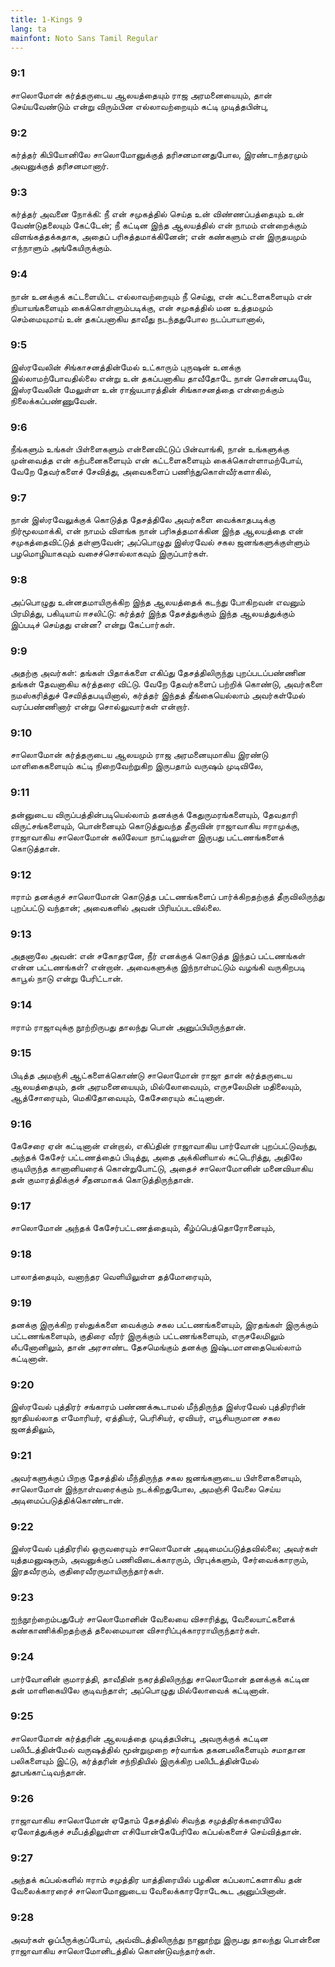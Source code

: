 ```yaml
---
title: 1-Kings 9
lang: ta
mainfont: Noto Sans Tamil Regular
---
```


###  9:1

சாலொமோன் கர்த்தருடைய ஆலயத்தையும் ராஜ அரமனையையும், தான் செய்யவேண்டும் என்று விரும்பின எல்லாவற்றையும் கட்டி முடித்தபின்பு,

###  9:2

கர்த்தர் கிபியோனிலே சாலொமோனுக்குத் தரிசனமானதுபோல, இரண்டாந்தரமும் அவனுக்குத் தரிசனமானார்.

###  9:3

கர்த்தர் அவனை நோக்கி: நீ என் சமுகத்தில் செய்த உன் விண்ணப்பத்தையும் உன் வேண்டுதலையும் கேட்டேன்; நீ கட்டின இந்த ஆலயத்தில் என் நாமம் என்றைக்கும் விளங்கத்தக்கதாக, அதைப் பரிசுத்தமாக்கினேன்; என் கண்களும் என் இருதயமும் எந்நாளும் அங்கேயிருக்கும்.

###  9:4

நான் உனக்குக் கட்டளையிட்ட எல்லாவற்றையும் நீ செய்து, என் கட்டளைகளையும் என் நியாயங்களையும் கைக்கொள்ளும்படிக்கு, என் சமுகத்தில் மன உத்தமமும் செம்மையுமாய் உன் தகப்பனாகிய தாவீது நடந்ததுபோல நடப்பாயானால்,

###  9:5

இஸ்ரவேலின் சிங்காசனத்தின்மேல் உட்காரும் புருஷன் உனக்கு இல்லாமற்போவதில்லை என்று உன் தகப்பனாகிய தாவீதோடே நான் சொன்னபடியே, இஸ்ரவேலின் மேலுள்ள உன் ராஜ்யபாரத்தின் சிங்காசனத்தை என்றைக்கும் நிலைக்கப்பண்ணுவேன்.

###  9:6

நீங்களும் உங்கள் பிள்ளைகளும் என்னைவிட்டுப் பின்வாங்கி, நான் உங்களுக்கு முன்வைத்த என் கற்பனைகளையும் என் கட்டளைகளையும் கைக்கொள்ளாமற்போய், வேறே தேவர்களைச் சேவித்து, அவைகளைப் பணிந்துகொள்வீர்களாகில்,

###  9:7

நான் இஸ்ரவேலுக்குக் கொடுத்த தேசத்திலே அவர்களை வைக்காதபடிக்கு நிர்மூலமாக்கி, என் நாமம் விளங்க நான் பரிசுத்தமாக்கின இந்த ஆலயத்தை என் சமுகத்தைவிட்டுத் தள்ளுவேன்; அப்பொழுது இஸ்ரவேல் சகல ஜனங்களுக்குள்ளும் பழமொழியாகவும் வசைச்சொல்லாகவும் இருப்பார்கள்.

###  9:8

அப்பொழுது உன்னதமாயிருக்கிற இந்த ஆலயத்தைக் கடந்து போகிறவன் எவனும் பிரமித்து, பகிடியாய் ஈசலிட்டு: கர்த்தர் இந்த தேசத்துக்கும் இந்த ஆலயத்துக்கும் இப்படிச் செய்தது என்ன? என்று கேட்பார்கள்.

###  9:9

அதற்கு அவர்கள்: தங்கள் பிதாக்களை எகிப்து தேசத்திலிருந்து புறப்படப்பண்ணின தங்கள் தேவனாகிய கர்த்தரை விட்டு. வேறே தேவர்களைப் பற்றிக் கொண்டு, அவர்களை நமஸ்கரித்துச் சேவித்தபடியினால், கர்த்தர் இந்தத் தீங்கையெல்லாம் அவர்கள்மேல் வரப்பண்ணினார் என்று சொல்லுவார்கள் என்றார்.

###  9:10

சாலொமோன் கர்த்தருடைய ஆலயமும் ராஜ அரமனையுமாகிய இரண்டு மாளிகைகளையும் கட்டி நிறைவேற்றுகிற இருபதாம் வருஷம் முடிவிலே,

###  9:11

தன்னுடைய விருப்பத்தின்படியெல்லாம் தனக்குக் கேதுருமரங்களையும், தேவதாரி விருட்சங்களையும், பொன்னையும் கொடுத்துவந்த தீருவின் ராஜாவாகிய ஈராமுக்கு, ராஜாவாகிய சாலொமோன் கலிலேயா நாட்டிலுள்ள இருபது பட்டணங்களைக் கொடுத்தான்.

###  9:12

ஈராம் தனக்குச் சாலொமோன் கொடுத்த பட்டணங்களைப் பார்க்கிறதற்குத் தீருவிலிருந்து புறப்பட்டு வந்தான்; அவைகளில் அவன் பிரியப்படவில்லை.

###  9:13

அதனாலே அவன்: என் சகோதரனே, நீர் எனக்குக் கொடுத்த இந்தப் பட்டணங்கள் என்ன பட்டணங்கள்? என்றான். அவைகளுக்கு இந்நாள்மட்டும் வழங்கி வருகிறபடி காபூல் நாடு என்று பேரிட்டான்.

###  9:14

ஈராம் ராஜாவுக்கு நூற்றிருபது தாலந்து பொன் அனுப்பியிருந்தான்.

###  9:15

பிடித்த அமஞ்சி ஆட்களைக்கொண்டு சாலொமோன் ராஜா தான் கர்த்தருடைய ஆலயத்தையும், தன் அரமனையையும், மில்லோவையும், எருசலேமின் மதிலையும், ஆத்சோரையும், மெகிதோவையும், கேசேரையும் கட்டினான்.

###  9:16

கேசேரை ஏன் கட்டினான் என்றால், எகிப்தின் ராஜாவாகிய பார்வோன் புறப்பட்டுவந்து, அந்தக் கேசேர் பட்டணத்தைப் பிடித்து, அதை அக்கினியால் சுட்டெரித்து, அதிலே குடியிருந்த கானானியரைக் கொன்றுபோட்டு, அதைச் சாலொமோனின் மனைவியாகிய தன் குமாரத்திக்குச் சீதனமாகக் கொடுத்திருந்தான்.

###  9:17

சாலொமோன் அந்தக் கேசேர்பட்டணத்தையும், கீழ்ப்பெத்தொரோனையும்,

###  9:18

பாலாத்தையும், வனாந்தர வெளியிலுள்ள தத்மோரையும்,

###  9:19

தனக்கு இருக்கிற ரஸ்துக்களை வைக்கும் சகல பட்டணங்களையும், இரதங்கள் இருக்கும் பட்டணங்களையும், குதிரை வீரர் இருக்கும் பட்டணங்களையும், எருசலேமிலும் லீபனோனிலும், தான் அரசாண்ட தேசமெங்கும் தனக்கு இஷ்டமானதையெல்லாம் கட்டினான்.

###  9:20

இஸ்ரவேல் புத்திரர் சங்காரம் பண்ணக்கூடாமல் மீந்திருந்த இஸ்ரவேல் புத்திரரின் ஜாதியல்லாத எமோரியர், ஏத்தியர், பெரிசியர், ஏவியர், எபூசியருமான சகல ஜனத்திலும்,

###  9:21

அவர்களுக்குப் பிறகு தேசத்தில் மீந்திருந்த சகல ஜனங்களுடைய பிள்ளைகளையும், சாலொமோன் இந்நாள்வரைக்கும் நடக்கிறதுபோல, அமஞ்சி வேலை செய்ய அடிமைப்படுத்திக்கொண்டான்.

###  9:22

இஸ்ரவேல் புத்திரரில் ஒருவரையும் சாலொமோன் அடிமைப்படுத்தவில்லை; அவர்கள் யுத்தமனுஷரும், அவனுக்குப் பணிவிடைக்காரரும், பிரபுக்களும், சேர்வைக்காரரும், இரதவீரரும், குதிரைவீரருமாயிருந்தார்கள்.

###  9:23

ஐந்நூற்றைம்பதுபேர் சாலொமோனின் வேலையை விசாரித்து, வேலையாட்களைக் கண்காணிக்கிறதற்குத் தலைமையான விசாரிப்புக்காரராயிருந்தார்கள்.

###  9:24

பார்வோனின் குமாரத்தி, தாவீதின் நகரத்திலிருந்து சாலொமோன் தனக்குக் கட்டின தன் மாளிகையிலே குடிவந்தாள்; அப்பொழுது மில்லோவைக் கட்டினான்.

###  9:25

சாலொமோன் கர்த்தரின் ஆலயத்தை முடித்தபின்பு, அவருக்குக் கட்டின பலிபீடத்தின்மேல் வருஷத்தில் மூன்றுமுறை சர்வாங்க தகனபலிகளையும் சமாதான பலிகளையும் இட்டு, கர்த்தரின் சந்நிதியில் இருக்கிற பலிபீடத்தின்மேல் தூபங்காட்டிவந்தான்.

###  9:26

ராஜாவாகிய சாலொமோன் ஏதோம் தேசத்தில் சிவந்த சமுத்திரக்கரையிலே ஏலோத்துக்குச் சமீபத்திலுள்ள எசியோன்கேபேரிலே கப்பல்களைச் செய்வித்தான்.

###  9:27

அந்தக் கப்பல்களில் ஈராம் சமுத்திர யாத்திரையில் பழகின கப்பலாட்களாகிய தன் வேலைக்காரரைச் சாலொமோனுடைய வேலைக்காரரோடேகூட அனுப்பினான்.

###  9:28

அவர்கள் ஓப்பீருக்குப்போய், அவ்விடத்திலிருந்து நானூற்று இருபது தாலந்து பொன்னை ராஜாவாகிய சாலொமோனிடத்தில் கொண்டுவந்தார்கள்.

